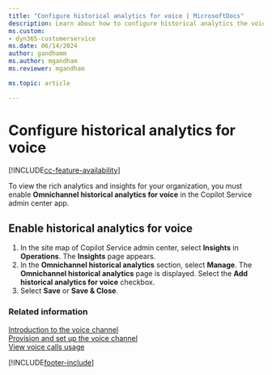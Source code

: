 ```yaml
---
title: "Configure historical analytics for voice | MicrosoftDocs"
description: Learn about how to configure historical analytics the voice channel in Dynamics 365 Contact Center.
ms.custom:
- dyn365-customerservice
ms.date: 06/14/2024
author: gandhamm
ms.author: mgandham
ms.reviewer: mgandham

ms.topic: article

---
```


# Configure historical analytics for voice

[!INCLUDE[cc-feature-availability](../../includes/cc-feature-availability.md)]

To view the rich analytics and insights for your organization, you must enable **Omnichannel historical analytics for voice** in the Copilot Service admin center app.

## Enable historical analytics for voice

1. In the site map of Copilot Service admin center, select **Insights** in **Operations**. The **Insights** page appears. 
 1. In the **Omnichannel historical analytics** section, select **Manage**. The **Omnichannel historical analytics** page is displayed. Select the **Add historical analytics for voice** checkbox. 
1. Select **Save** or **Save & Close**.

### Related information

[Introduction to the voice channel](voice-channel.md)                                           
[Provision and set up the voice channel](voice-channel-install.md)                                                             
[View voice calls usage](voice-channel-usage.md)                                                                                    


[!INCLUDE[footer-include](../../includes/footer-banner.md)]

